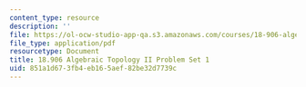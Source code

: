 ```yaml
---
content_type: resource
description: ''
file: https://ol-ocw-studio-app-qa.s3.amazonaws.com/courses/18-906-algebraic-topology-ii-spring-2020/851a1d673fb4eb165aef82be32d7739c_MIT18_906S20_pset1.pdf
file_type: application/pdf
resourcetype: Document
title: 18.906 Algebraic Topology II Problem Set 1
uid: 851a1d67-3fb4-eb16-5aef-82be32d7739c
---
```

